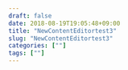 ```yaml
---
draft: false
date: 2018-08-19T19:05:48+09:00
title: "NewContentEditortest3"
slug: "NewContentEditortest3"
categories: [""]
tags: [""]
---
```


